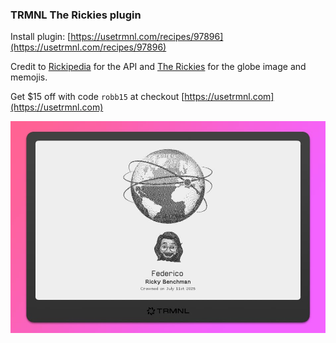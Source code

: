 ### TRMNL The Rickies plugin

Install plugin: [https://usetrmnl.com/recipes/97896](https://usetrmnl.com/recipes/97896)

Credit to [Rickipedia](https://rickies.net/) for the API and [The Rickies](https://rickies.co) for the globe image and memojis.

Get $15 off with code `robb15` at checkout [https://usetrmnl.com](https://usetrmnl.com)

![](screenshot.jpg)